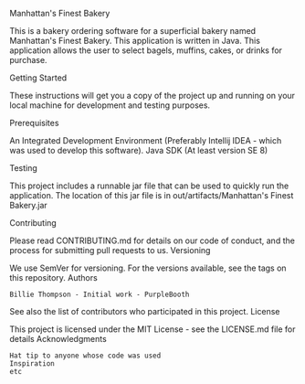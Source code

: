 Manhattan's Finest Bakery

This is a bakery ordering software for a superficial bakery named Manhattan's Finest Bakery. This application is written in Java. This application allows the user to select bagels, muffins, cakes, or drinks for purchase.

Getting Started

These instructions will get you a copy of the project up and running on your local machine for development and testing purposes.

Prerequisites

An Integrated Development Environment (Preferably Intellij IDEA - which was used to develop this software).
Java SDK (At least version SE 8)

Testing

This project includes a runnable jar file that can be used to quickly run the application. The location of this jar file is in out/artifacts/Manhattan's Finest Bakery.jar


Contributing

Please read CONTRIBUTING.md for details on our code of conduct, and the process for submitting pull requests to us.
Versioning

We use SemVer for versioning. For the versions available, see the tags on this repository.
Authors

    Billie Thompson - Initial work - PurpleBooth

See also the list of contributors who participated in this project.
License

This project is licensed under the MIT License - see the LICENSE.md file for details
Acknowledgments

    Hat tip to anyone whose code was used
    Inspiration
    etc
